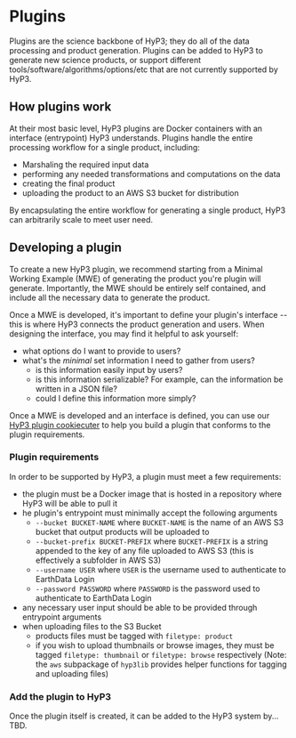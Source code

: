 # Plugins
Plugins are the science backbone of HyP3; they do all of the data processing and product generation.
Plugins can be added to HyP3 to generate new science products, or support different
tools/software/algorithms/options/etc that are not currently supported by HyP3.

## How plugins work
At their most basic level, HyP3 plugins are Docker containers with an interface (entrypoint) HyP3 understands.
Plugins handle the entire processing workflow for a single product, including:
* Marshaling the required input data
* performing any needed transformations and computations on the data
* creating the final product
* uploading the product to an AWS S3 bucket for distribution

By encapsulating the entire workflow for generating a single product, HyP3 can arbitrarily scale to meet user need.

## Developing a plugin
To create a new HyP3 plugin, we recommend starting from a Minimal Working Example (MWE) of generating
the product you're plugin will generate. Importantly, the MWE should be entirely self contained, and
include all the necessary data to generate the product.

Once a MWE is developed, it's important to define your plugin's interface  -- this is where HyP3 connects
the product generation and users. When designing the interface, you may find it helpful to ask yourself:
* what options do I want to provide to users?
* what's the *minimal* set information I need to gather from users?
  * is this information easily input by users?
  * is this information serializable? For example, can the information be written in a JSON file?
  * could I define this information more simply?

Once a MWE is developed and an interface is defined, you can use our 
[HyP3 plugin cookiecuter](https://github.com/ASFHyP3/hyp3-cookiecutter)
to help you build a plugin that conforms to the plugin requirements.

### Plugin requirements
In order to be supported by HyP3, a plugin must meet a few requirements:
* the plugin must be a Docker image that is hosted in a repository where HyP3 will be able to pull it
* he plugin's entrypoint must minimally accept the following arguments
  * `--bucket BUCKET-NAME` where `BUCKET-NAME` is the name of an AWS S3 bucket that output products will be uploaded to
  * `--bucket-prefix BUCKET-PREFIX` where `BUCKET-PREFIX` is a string appended to the key of any file uploaded to AWS S3
    (this is effectively a subfolder in AWS S3)
  * `--username USER` where `USER` is the username used to authenticate to EarthData Login
  * `--password PASSWORD` where `PASSWORD` is the password used to authenticate to EarthData Login
* any necessary user input should be able to be provided through entrypoint arguments
* when uploading files to the S3 Bucket
  * products files must be tagged with `filetype: product`
  * if you wish to upload thumbnails or browse images, they must be tagged `filetype: thumbnail` or `filetype: browse`
    respectively
  (Note: the `aws` subpackage of `hyp3lib` provides helper functions for tagging and uploading files)

### Add the plugin to HyP3
Once the plugin itself is created, it can be added to the HyP3 system by... TBD.
